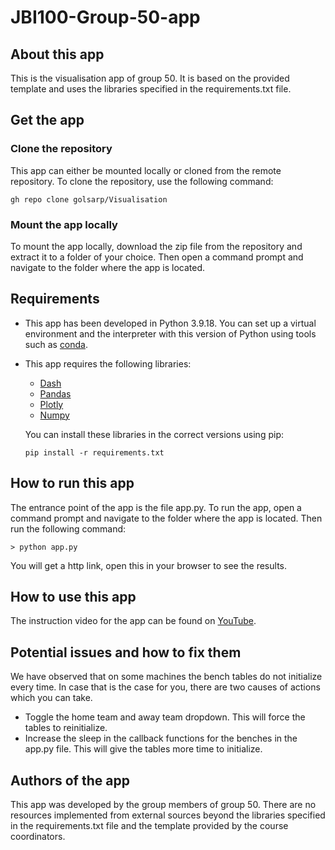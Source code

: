 # JBI100-Group-50-app

## About this app
This is the visualisation app of group 50. It is based on the provided template and uses the libraries specified
in the requirements.txt file.

## Get the app

### Clone the repository
This app can either be mounted locally or cloned from the remote repository. To clone the repository, use the following command:
```
gh repo clone golsarp/Visualisation
```
### Mount the app locally
To mount the app locally, download the zip file from the repository and extract it to a folder of your choice. 
Then open a command prompt and navigate to the folder where the app is located.

## Requirements

* This app has been developed in Python 3.9.18. You can set up a virtual environment and the interpreter 
with this version of Python using tools such as [conda](https://conda.io/projects/conda/en/latest/).

* This app requires the following libraries:
  * [Dash](https://dash.plot.ly/)
  * [Pandas](https://pandas.pydata.org/)
  * [Plotly](https://plotly.com/python/)
  * [Numpy](https://numpy.org/)

  You can install these libraries in the correct versions using pip:
    ```
    pip install -r requirements.txt
    ```

## How to run this app
The entrance point of the app is the file app.py. To run the app, open a command prompt and navigate to the folder where the app is located. Then run the following command:
```
> python app.py
```
You will get a http link, open this in your browser to see the results.

## How to use this app
The instruction video for the app can be found on [YouTube](https://youtu.be/sIYFBSFhA4w?feature=shared).

## Potential issues and how to fix them
We have observed that on some machines the bench tables do not initialize every time. In case that is the case for you,
there are two causes of actions which you can take.
* Toggle the home team and away team dropdown. This will force the tables to reinitialize.
* Increase the sleep in the callback functions for the benches in the app.py file.
This will give the tables more time to initialize.

## Authors of the app
This app was developed by the group members of group 50. There are no resources implemented from external sources beyond
the libraries specified in the requirements.txt file and the template provided by the course coordinators.